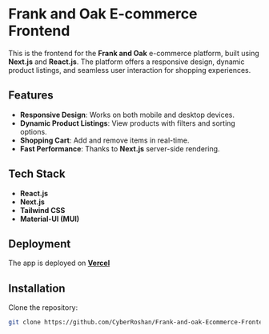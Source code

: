 # Frank and Oak E-commerce Frontend

This is the frontend for the **Frank and Oak** e-commerce platform, built using **Next.js** and **React.js**. The platform offers a responsive design, dynamic product listings, and seamless user interaction for shopping experiences.

## Features

- **Responsive Design**: Works on both mobile and desktop devices.
- **Dynamic Product Listings**: View products with filters and sorting options.
- **Shopping Cart**: Add and remove items in real-time.
- **Fast Performance**: Thanks to **Next.js** server-side rendering.

## Tech Stack

- **React.js**
- **Next.js**
- **Tailwind CSS**
- **Material-UI (MUI)**

## Deployment
The app is deployed on **[Vercel](https://frank-and-oak-ecommerce-frontend.vercel.app/)**

## Installation

Clone the repository:

```bash
git clone https://github.com/CyberRoshan/Frank-and-oak-Ecommerce-Frontend.git
